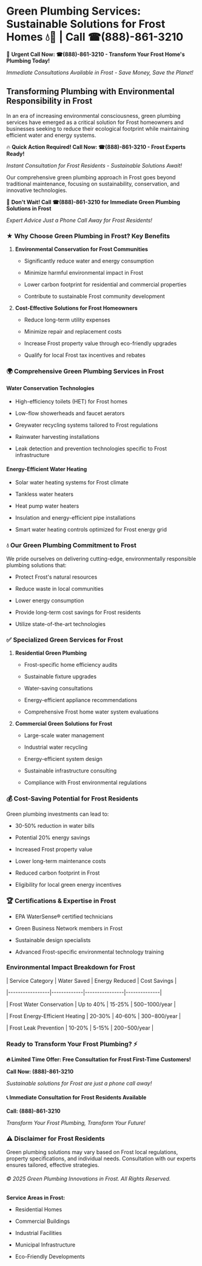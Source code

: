 # Green Plumbing Services: Sustainable Solutions for Frost Homes 💧🌿 | Call ☎(888)-861-3210

🚨 **Urgent Call Now: ☎(888)-861-3210 - Transform Your Frost Home's Plumbing Today!**
*Immediate Consultations Available in Frost - Save Money, Save the Planet!*

## Transforming Plumbing with Environmental Responsibility in Frost

In an era of increasing environmental consciousness, green plumbing services have emerged as a critical solution for Frost homeowners and businesses seeking to reduce their ecological footprint while maintaining efficient water and energy systems. 

🔥 **Quick Action Required! Call Now: ☎(888)-861-3210 - Frost Experts Ready!**
*Instant Consultation for Frost Residents - Sustainable Solutions Await!*

Our comprehensive green plumbing approach in Frost goes beyond traditional maintenance, focusing on sustainability, conservation, and innovative technologies.

🚨 **Don't Wait! Call ☎(888)-861-3210 for Immediate Green Plumbing Solutions in Frost**
*Expert Advice Just a Phone Call Away for Frost Residents!*

### ★ Why Choose Green Plumbing in Frost? Key Benefits

1. **Environmental Conservation for Frost Communities** 
   - Significantly reduce water and energy consumption
   - Minimize harmful environmental impact in Frost
   - Lower carbon footprint for residential and commercial properties
   - Contribute to sustainable Frost community development

2. **Cost-Effective Solutions for Frost Homeowners** 
   - Reduce long-term utility expenses
   - Minimize repair and replacement costs
   - Increase Frost property value through eco-friendly upgrades
   - Qualify for local Frost tax incentives and rebates

### 🌍 Comprehensive Green Plumbing Services in Frost

#### Water Conservation Technologies
- High-efficiency toilets (HET) for Frost homes
- Low-flow showerheads and faucet aerators
- Greywater recycling systems tailored to Frost regulations
- Rainwater harvesting installations
- Leak detection and prevention technologies specific to Frost infrastructure

#### Energy-Efficient Water Heating
- Solar water heating systems for Frost climate
- Tankless water heaters
- Heat pump water heaters
- Insulation and energy-efficient pipe installations
- Smart water heating controls optimized for Frost energy grid

### 💧 Our Green Plumbing Commitment to Frost

We pride ourselves on delivering cutting-edge, environmentally responsible plumbing solutions that:
- Protect Frost's natural resources
- Reduce waste in local communities
- Lower energy consumption
- Provide long-term cost savings for Frost residents
- Utilize state-of-the-art technologies

### ✅ Specialized Green Services for Frost

1. **Residential Green Plumbing**
   - Frost-specific home efficiency audits
   - Sustainable fixture upgrades
   - Water-saving consultations
   - Energy-efficient appliance recommendations
   - Comprehensive Frost home water system evaluations

2. **Commercial Green Solutions for Frost**
   - Large-scale water management
   - Industrial water recycling
   - Energy-efficient system design
   - Sustainable infrastructure consulting
   - Compliance with Frost environmental regulations

### 💰 Cost-Saving Potential for Frost Residents

Green plumbing investments can lead to:
- 30-50% reduction in water bills
- Potential 20% energy savings
- Increased Frost property value
- Lower long-term maintenance costs
- Reduced carbon footprint in Frost
- Eligibility for local green energy incentives

### 🏆 Certifications & Expertise in Frost

- EPA WaterSense® certified technicians
- Green Business Network members in Frost
- Sustainable design specialists
- Advanced Frost-specific environmental technology training

### Environmental Impact Breakdown for Frost

| Service Category | Water Saved | Energy Reduced | Cost Savings |
|-----------------|-------------|----------------|--------------|
| Frost Water Conservation | Up to 40% | 15-25% | $500-$1000/year |
| Frost Energy-Efficient Heating | 20-30% | 40-60% | $300-$800/year |
| Frost Leak Prevention | 10-20% | 5-15% | $200-$500/year |

### Ready to Transform Your Frost Plumbing? ⚡

**🔥 Limited Time Offer: Free Consultation for Frost First-Time Customers!**

**Call Now: (888)-861-3210**
*Sustainable solutions for Frost are just a phone call away!*

#### 📞 Immediate Consultation for Frost Residents Available

**Call: (888)-861-3210**
*Transform Your Frost Plumbing, Transform Your Future!*

### ⚠️ Disclaimer for Frost Residents

Green plumbing solutions may vary based on Frost local regulations, property specifications, and individual needs. Consultation with our experts ensures tailored, effective strategies.

###### © 2025 Green Plumbing Innovations in Frost. All Rights Reserved.

**Service Areas in Frost:** 
- Residential Homes
- Commercial Buildings
- Industrial Facilities
- Municipal Infrastructure
- Eco-Friendly Developments